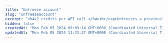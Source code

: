 ```yaml
---
title: "Unfreeze account"
slug: "unfreezeaccount"
excerpt: "<h4>2 credits per API call.</h4><br/><p>Unfreezes a previously frozen account. Unfreezing a non-frozen account not affect the account.</p>"
hidden: false
createdAt: "Mon Feb 05 2024 09:09:14 GMT+0000 (Coordinated Universal Time)"
updatedAt: "Mon Feb 05 2024 11:23:37 GMT+0000 (Coordinated Universal Time)"
---
```

